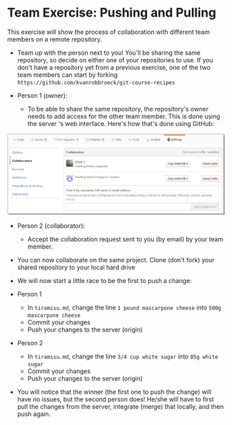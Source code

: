 # Team Exercise: Pushing and Pulling

This exercise will show the process of collaboration with different team members on a remote repository.

- Team up with the person next to you! You'll be sharing the same repository, so decide on either one of your repositories to use. If you don't have a repository yet from a previous exercise, one of the two team members can start by forking
`https://github.com/kvanrobbroeck/git-course-recipes`

- Person 1 (owner):
	- To be able to share the same repository, the repository's owner needs to add
access for the other team member. This is done using the server 's web interface.
Here's how that's done using GitHub:

![Preview](git.PNG "Preview")

- Person 2 (collaborator):
	- Accept the collaboration request sent to you (by email) by your team member.

- You can now collaborate on the same project. Clone (don't fork) your shared repository to your local hard drive
- We will now start a little race to be the first to push a change:

- Person 1
	- In `tiramisu.md`, change the line `1 pound mascarpone cheese` into `500g mascarpone cheese`
	- Commit your changes
	- Push your changes to the server (origin)

- Person 2
	- In `tiramisu.md`, change the line `3/4 cup white sugar` into `85g white sugar`
	- Commit your changes
	- Push your changes to the server (origin)

- You will notice that the winner (the first one to push the change) will have no issues, but the second person does! He/she will have to first pull the changes from the server, integrate (merge) that locally, and then push again.
